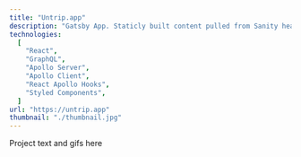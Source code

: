 ```yaml
---
title: "Untrip.app"
description: "Gatsby App. Staticly built content pulled from Sanity headless CMS."
technologies:
  [
    "React",
    "GraphQL",
    "Apollo Server",
    "Apollo Client",
    "React Apollo Hooks",
    "Styled Components",
  ]
url: "https://untrip.app"
thumbnail: "./thumbnail.jpg"
---
```


Project text and gifs here
